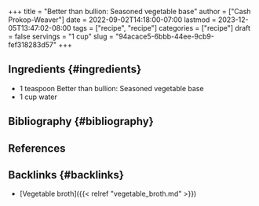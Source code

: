 +++
title = "Better than bullion: Seasoned vegetable base"
author = ["Cash Prokop-Weaver"]
date = 2022-09-02T14:18:00-07:00
lastmod = 2023-12-05T13:47:02-08:00
tags = ["recipe", "recipe"]
categories = ["recipe"]
draft = false
servings = "1 cup"
slug = "94acace5-6bbb-44ee-9cb9-fef318283d57"
+++

## Ingredients {#ingredients}

<div class="ingredients">

-   1 teaspoon Better than bullion: Seasoned vegetable base
-   1 cup water

</div>


## Bibliography {#bibliography}

## References

<style>.csl-entry{text-indent: -1.5em; margin-left: 1.5em;}</style><div class="csl-bib-body">
</div>


## Backlinks {#backlinks}

-   [Vegetable broth]({{< relref "vegetable_broth.md" >}})
